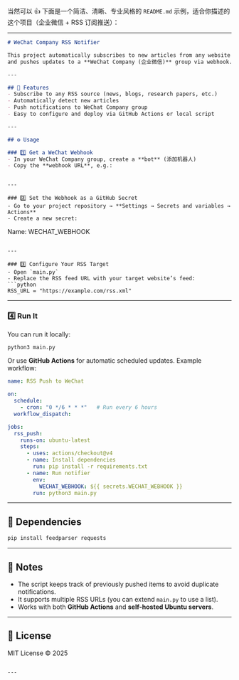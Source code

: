 当然可以 👍 下面是一个简洁、清晰、专业风格的 `README.md` 示例，适合你描述的这个项目（企业微信 + RSS 订阅推送）：

---

```markdown
# WeChat Company RSS Notifier

This project automatically subscribes to new articles from any website that provides an **RSS feed**,  
and pushes updates to a **WeChat Company (企业微信)** group via webhook.

---

## 🚀 Features
- Subscribe to any RSS source (news, blogs, research papers, etc.)
- Automatically detect new articles
- Push notifications to WeChat Company group
- Easy to configure and deploy via GitHub Actions or local script

---

## ⚙️ Usage

### 1️⃣ Get a WeChat Webhook
- In your WeChat Company group, create a **bot** (添加机器人)
- Copy the **webhook URL**, e.g.:
```



```

---

### 2️⃣ Set the Webhook as a GitHub Secret
- Go to your project repository → **Settings → Secrets and variables → Actions**
- Create a new secret:
```

Name: WECHAT_WEBHOOK


````

---

### 3️⃣ Configure Your RSS Target
- Open `main.py`
- Replace the RSS feed URL with your target website’s feed:
```python
RSS_URL = "https://example.com/rss.xml"
````

---

### 4️⃣ Run It

You can run it locally:

```bash
python3 main.py
```

Or use **GitHub Actions** for automatic scheduled updates.
Example workflow:

```yaml
name: RSS Push to WeChat

on:
  schedule:
    - cron: "0 */6 * * *"   # Run every 6 hours
  workflow_dispatch:

jobs:
  rss_push:
    runs-on: ubuntu-latest
    steps:
      - uses: actions/checkout@v4
      - name: Install dependencies
        run: pip install -r requirements.txt
      - name: Run notifier
        env:
          WECHAT_WEBHOOK: ${{ secrets.WECHAT_WEBHOOK }}
        run: python3 main.py
```

---

## 🧩 Dependencies

```bash
pip install feedparser requests
```

---

## 🧠 Notes

* The script keeps track of previously pushed items to avoid duplicate notifications.
* It supports multiple RSS URLs (you can extend `main.py` to use a list).
* Works with both **GitHub Actions** and **self-hosted Ubuntu servers**.

---

## 📄 License

MIT License © 2025

```

---


```
